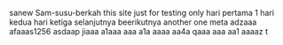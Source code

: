  sanew Sam-susu-berkah
this site just for testing only
hari pertama 1
hari kedua
hari ketiga
selanjutnya
beerikutnya
another one
meta
adzaaa
afaaas1256
asdaap
jiaaa
a1aaa
aaa
a1a
aaaa
aa4a
qaaa
aaa
aa1
aaaaz
t
